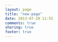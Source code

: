 ```yaml
---
layout: page
title: "new-page"
date: 2013-07-29 11:55
comments: true
sharing: true
footer: true
---
```

